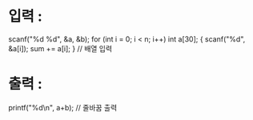 # 입력 :
scanf("%d %d", &a, &b);
	for (int i = 0; i < n; i++)
 int a[30];
{
  scanf("%d", &a[i]);
  sum += a[i];
} // 배열 입력
# 출력 :
printf("%d\n", a+b); // 줄바꿈 출력
